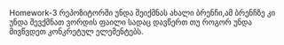 Homework-3 რეპოზიტორში უნდა შეიქმნას ახალი ბრენჩი,ამ ბრენჩზე კი უნდა შევქმნათ ვორდის ფაილი სადაც დავწერთ თუ როგორ უნდა მივწვდეთ კონკრეტულ ელემენტებს.
